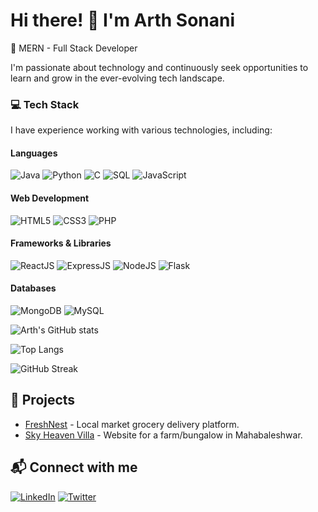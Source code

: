 # Hi there! 👋 I'm Arth Sonani
🚀 MERN - Full Stack Developer 

I'm passionate about technology and continuously seek opportunities to learn and grow in the ever-evolving tech landscape.
<br>

### 💻 Tech Stack
I have experience working with various technologies, including:

#### **Languages**
![Java](https://img.shields.io/badge/Java-007396?style=for-the-badge&logo=java&logoColor=white)
![Python](https://img.shields.io/badge/Python-3776AB?style=for-the-badge&logo=python&logoColor=white)
![C](https://img.shields.io/badge/C-00599C?style=for-the-badge&logo=c&logoColor=white)
![SQL](https://img.shields.io/badge/SQL-4479A1?style=for-the-badge&logo=mysql&logoColor=white)
![JavaScript](https://img.shields.io/badge/JavaScript-F7DF1E?style=for-the-badge&logo=javascript&logoColor=black)

#### **Web Development**
![HTML5](https://img.shields.io/badge/HTML5-E34F26?style=for-the-badge&logo=html5&logoColor=white)
![CSS3](https://img.shields.io/badge/CSS3-1572B6?style=for-the-badge&logo=css3&logoColor=white)
![PHP](https://img.shields.io/badge/PHP-777BB4?style=for-the-badge&logo=php&logoColor=white)

#### **Frameworks & Libraries**
![ReactJS](https://img.shields.io/badge/React-61DAFB?style=for-the-badge&logo=react&logoColor=black)
![ExpressJS](https://img.shields.io/badge/Express.js-000000?style=for-the-badge&logo=express&logoColor=white)
![NodeJS](https://img.shields.io/badge/Node.js-339933?style=for-the-badge&logo=node.js&logoColor=white)
![Flask](https://img.shields.io/badge/Flask-000000?style=for-the-badge&logo=flask&logoColor=white)

#### **Databases**
![MongoDB](https://img.shields.io/badge/MongoDB-47A248?style=for-the-badge&logo=mongodb&logoColor=white)
![MySQL](https://img.shields.io/badge/MySQL-4479A1?style=for-the-badge&logo=mysql&logoColor=white)


![Arth's GitHub stats](https://github-readme-stats.vercel.app/api?username=arthsonani&show_icons=true&theme=radical)


![Top Langs](https://github-readme-stats.vercel.app/api/top-langs/?username=arthsonani&layout=compact&theme=radical)


![GitHub Streak](https://github-readme-streak-stats.herokuapp.com/?user=arthsonani&theme=radical)


## 🚀 Projects
- [FreshNest](https://github.com/arthsonani/freshnest) - Local market grocery delivery platform.
- [Sky Heaven Villa](https://github.com/arthsonani/skyheaven) - Website for a farm/bungalow in Mahabaleshwar.


## 📬 Connect with me
[![LinkedIn](https://img.shields.io/badge/LinkedIn-ArthSonani-blue?style=flat-square&logo=linkedin)](https://www.linkedin.com/in/arthsonani)
[![Twitter](https://img.shields.io/badge/Twitter-ArthSonani-blue?style=flat-square&logo=twitter)](https://twitter.com/arthsonani)
